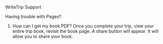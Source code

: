 WriteTrip Support

Having trouble with Pages? 

1. How can I get my book PDF?
Once you complete your trip, view your entire trip book, revisit the book page. A share button will appear.
It will allow you to share your book.
